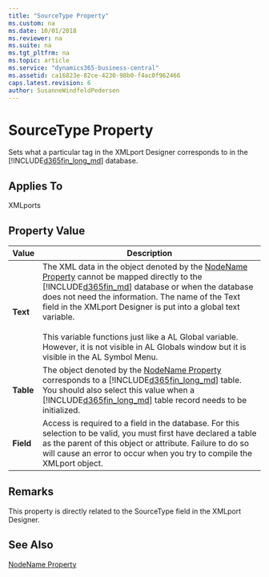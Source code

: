 ```yaml
---
title: "SourceType Property"
ms.custom: na
ms.date: 10/01/2018
ms.reviewer: na
ms.suite: na
ms.tgt_pltfrm: na
ms.topic: article
ms.service: "dynamics365-business-central"
ms.assetid: ca16823e-82ce-4230-98b0-f4ac0f962466
caps.latest.revision: 6
author: SusanneWindfeldPedersen
---
```


 

# SourceType Property
Sets what a particular tag in the XMLport Designer corresponds to in the [!INCLUDE[d365fin_long_md](../includes/d365fin_long_md.md)] database.  
  
## Applies To  
 XMLports  
  
## Property Value  
  
|**Value**|**Description**|  
|---------------|---------------------|  
|**Text**|The XML data in the object denoted by the [NodeName Property](devenv-nodename-property.md) cannot be mapped directly to the [!INCLUDE[d365fin_md](../includes/d365fin_md.md)] database or when the database does not need the information. The name of the Text field in the XMLport Designer is put into a global text variable.<br/><br /> This variable functions just like a AL Global variable. However, it is not visible in AL Globals window but it is visible in the AL Symbol Menu.|  
|**Table**|The object denoted by the [NodeName Property](devenv-nodename-property.md) corresponds to a [!INCLUDE[d365fin_long_md](../includes/d365fin_long_md.md)] table. You should also select this value when a [!INCLUDE[d365fin_long_md](../includes/d365fin_long_md.md)] table record needs to be initialized.|  
|**Field**|Access is required to a field in the database. For this selection to be valid, you must first have declared a table as the parent of this object or attribute. Failure to do so will cause an error to occur when you try to compile the XMLport object.|  
  
## Remarks  
 This property is directly related to the SourceType field in the XMLport Designer.  
  
## See Also  
 [NodeName Property](devenv-nodename-property.md)